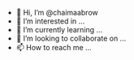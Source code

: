 - 👋 Hi, I’m @chaimaabrow
- 👀 I’m interested in ...
- 🌱 I’m currently learning ...
- 💞️ I’m looking to collaborate on ...
- 📫 How to reach me ...

<!---
chaimaabrow/chaimaabrow is a ✨ special ✨ repository because its `README.md` (this file) appears on your GitHub profile.
You can click the Preview link to take a look at your changes.
--->
